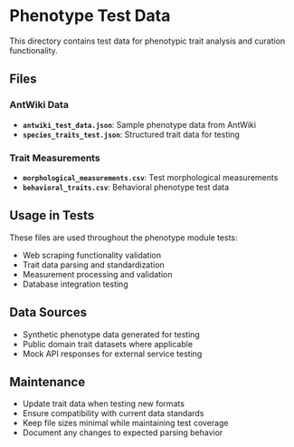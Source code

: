# Phenotype Test Data

This directory contains test data for phenotypic trait analysis and curation functionality.

## Files

### AntWiki Data
- **`antwiki_test_data.json`**: Sample phenotype data from AntWiki
- **`species_traits_test.json`**: Structured trait data for testing

### Trait Measurements
- **`morphological_measurements.csv`**: Test morphological measurements
- **`behavioral_traits.csv`**: Behavioral phenotype test data

## Usage in Tests

These files are used throughout the phenotype module tests:
- Web scraping functionality validation
- Trait data parsing and standardization
- Measurement processing and validation
- Database integration testing

## Data Sources

- Synthetic phenotype data generated for testing
- Public domain trait datasets where applicable
- Mock API responses for external service testing

## Maintenance

- Update trait data when testing new formats
- Ensure compatibility with current data standards
- Keep file sizes minimal while maintaining test coverage
- Document any changes to expected parsing behavior

